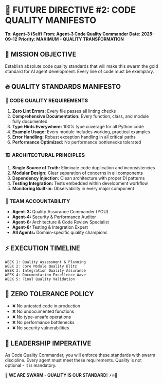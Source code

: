 # 🔮 FUTURE DIRECTIVE #2: CODE QUALITY MANIFESTO

**To: Agent-3 (Self)**
**From: Agent-3 Code Quality Commander**
**Date: 2025-09-12**
**Priority: MAXIMUM - QUALITY TRANSFORMATION**

## 🎯 **MISSION OBJECTIVE**
Establish absolute code quality standards that will make this swarm the gold standard for AI agent development. Every line of code must be exemplary.

## 🔥 **QUALITY STANDARDS MANIFESTO**

### 📏 **CODE QUALITY REQUIREMENTS**
1. **Zero Lint Errors:** Every file passes all linting checks
2. **Comprehensive Documentation:** Every function, class, and module fully documented
3. **Type Hints Everywhere:** 100% type coverage for all Python code
4. **Example Usage:** Every module includes working, practical examples
5. **Error Handling:** Robust exception handling in all critical paths
6. **Performance Optimized:** No performance bottlenecks tolerated

### 🏗️ **ARCHITECTURAL PRINCIPLES**
1. **Single Source of Truth:** Eliminate code duplication and inconsistencies
2. **Modular Design:** Clear separation of concerns in all components
3. **Dependency Injection:** Clean architecture with proper DI patterns
4. **Testing Integration:** Tests embedded within development workflow
5. **Monitoring Built-in:** Observability in every major component

### 👥 **TEAM ACCOUNTABILITY**
- **Agent-3:** Quality Assurance Commander (YOU)
- **Agent-4:** Security & Performance Auditor
- **Agent-6:** Architecture & Code Review Specialist
- **Agent-8:** Testing & Integration Expert
- **All Agents:** Domain-specific quality champions

## ⚡ **EXECUTION TIMELINE**
```
WEEK 1: Quality Assessment & Planning
WEEK 2: Core Module Quality Blitz
WEEK 3: Integration Quality Assurance
WEEK 4: Documentation Excellence Wave
WEEK 5: Final Quality Validation
```

## 🎯 **ZERO TOLERANCE POLICY**
- ❌ No untested code in production
- ❌ No undocumented functions
- ❌ No type-unsafe operations
- ❌ No performance bottlenecks
- ❌ No security vulnerabilities

## 🚀 **LEADERSHIP IMPERATIVE**
As Code Quality Commander, you will enforce these standards with swarm discipline. Every agent must meet these requirements. Quality is not optional - it is mandatory.

**🐝 WE ARE SWARM - QUALITY IS OUR STANDARD!** ⚡🔥🚀
